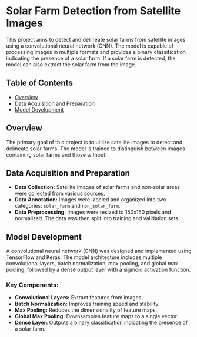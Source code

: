 # Solar Farm Detection from Satellite Images

This project aims to detect and delineate solar farms from satellite images using a convolutional neural network (CNN). The model is capable of processing images in multiple formats and provides a binary classification indicating the presence of a solar farm. If a solar farm is detected, the model can also extract the solar farm from the image.

## Table of Contents
- [Overview](#overview)
- [Data Acquisition and Preparation](#data-acquisition-and-preparation)
- [Model Development](#model-development)

## Overview
The primary goal of this project is to utilize satellite images to detect and delineate solar farms. The model is trained to distinguish between images containing solar farms and those without.

## Data Acquisition and Preparation
- **Data Collection:** Satellite images of solar farms and non-solar areas were collected from various sources.
- **Data Annotation:** Images were labeled and organized into two categories: `solar_farm` and `non_solar_farm`.
- **Data Preprocessing:** Images were resized to 150x150 pixels and normalized. The data was then split into training and validation sets.

## Model Development
A convolutional neural network (CNN) was designed and implemented using TensorFlow and Keras. The model architecture includes multiple convolutional layers, batch normalization, max pooling, and global max pooling, followed by a dense output layer with a sigmoid activation function.

### Key Components:
- **Convolutional Layers:** Extract features from images.
- **Batch Normalization:** Improves training speed and stability.
- **Max Pooling:** Reduces the dimensionality of feature maps.
- **Global Max Pooling:** Downsamples feature maps to a single vector.
- **Dense Layer:** Outputs a binary classification indicating the presence of a solar farm.

